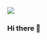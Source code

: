 <img src="{https://img.shields.io/badge/dialogflow-FF9800?style=for-the-badge&logo=dialogflow&logoColor=white}" />


### Hi there 👋

<!--
**rafaelmedeiross/rafaelmedeiross** is a ✨ _special_ ✨ repository because its `README.md` (this file) appears on your GitHub profile.

Here are some ideas to get you started:

- 🔭 I’m currently working on ...
- 🌱 I’m currently learning ...
- 👯 I’m looking to collaborate on ...
- 🤔 I’m looking for help with ...
- 💬 Ask me about ...
- 📫 How to reach me: ...
- 😄 Pronouns: ...
- ⚡ Fun fact: ...
-->

